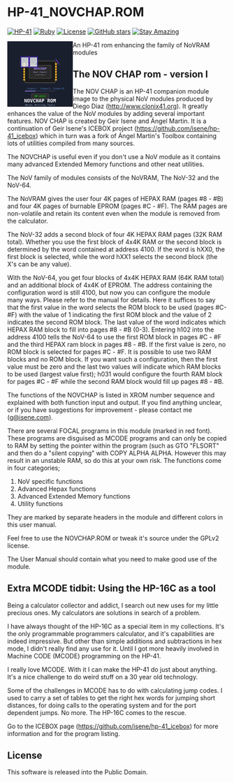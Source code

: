 # HP-41_NOVCHAP.ROM

[![HP-41](https://img.shields.io/badge/HP--41-Calculator-orange)](https://en.wikipedia.org/wiki/HP-41C)
[![Ruby](https://img.shields.io/badge/Ruby-CC342D?style=flat&logo=ruby&logoColor=white)](https://www.ruby-lang.org/)
[![License](https://img.shields.io/badge/License-Public%20Domain-brightgreen.svg)](https://unlicense.org/)
[![GitHub stars](https://img.shields.io/github/stars/isene/HP-41_NOVCHAP.ROM.svg)](https://github.com/isene/HP-41_NOVCHAP.ROM/stargazers)
[![Stay Amazing](https://img.shields.io/badge/Stay-Amazing-blue.svg)](https://isene.org)

<img src="img/novchap_rom_logo.svg" align="left" width="150" height="150" alt="NOVCHAP ROM Logo">

An HP-41 rom enhancing the family of NoVRAM modules

## The NOV CHAP rom - version I
The NOV CHAP is an HP-41 companion module image to the physical NoV modules produced by Diego Diaz (http://www.clonix41.org). It greatly enhances the value of the NoV modules by adding several important features. NOV CHAP is created by Geir Isene and Ángel Martin. It is a continuation of Geir Isene's ICEBOX project (https://github.com/isene/hp-41_icebox) which in turn was a fork of Ángel Martin's Toolbox containing lots of utilities compiled from many sources.

The NOVCHAP is useful even if you don't use a NoV module as it contains many advanced Extended Memory functions and other neat utilities.

The NoV family of modules consists of the NoVRAM, The NoV-32 and the NoV-64.

The NoVRAM gives the user four 4K pages of HEPAX RAM (pages #8 - #B) and four 4K pages of burnable EPROM (pages #C - #F). The RAM pages are non-volatile and retain its content even when the module is removed from the calculator.

The NoV-32 adds a second block of four 4K HEPAX RAM pages (32K RAM total).  Whether you use the first block of 4x4K RAM or the second block is determined by the word contained at address 4100. If the word is hXX0, the first block is selected, while the word hXX1 selects the second block (the X's can be any value).

With the NoV-64, you get four blocks of 4x4K HEPAX RAM (64K RAM total) and an additional block of 4x4K of EPROM. The address containing the configuration word is still 4100, but now you can configure the module many ways. Please refer to the manual for details. Here it suffices to say that the first value in the word selects the ROM block to be used (pages #C- #F) with the value of 1 indicating the first ROM block and the value of 2 indicates the second ROM block. The last value of the word indicates which HEPAX RAM block to fill into pages #8 - #B (0-3). Entering h102 into the address 4100 tells the NoV-64 to use the first ROM block in pages #C - #F and the third HEPAX ram block in pages #8 - #B. If the first value is zero, no ROM block is selected for pages #C - #F. It is possible to use two RAM blocks and no ROM block. If you want such a configuration, then the first value must be zero and the last two values will indicate which RAM blocks to be used (largest value first); h031 would configure the fourth RAM block for pages #C - #F while the second RAM block would fill up pages #8 - #B.

The functions of the NOVCHAP is listed in XROM number sequence and explained with both function input and output. If you find anything unclear, or if you have suggestions for improvement - please contact me (g@isene.com).

There are several FOCAL programs in this module (marked in red font).  These programs are disguised as MCODE programs and can only be copied to RAM by setting the pointer within the program (such as GTO "FLSORT" and then do a "silent copying" with COPY ALPHA ALPHA. However this may result in an unstable RAM, so do this at your own risk. The functions come in four categories;

1. NoV specific functions
2. Advanced Hepax functions
3. Advanced Extended Memory functions
4. Utility functions

They are marked by separate headers in the module and different colors in this user manual.

Feel free to use the NOVCHAP.ROM or tweak it's source under the GPLv2 license.

The User Manual should contain what you need to make good use of the module.

## Extra MCODE tidbit: Using the HP-16C as a tool
Being a calculator collector and addict, I search out new uses for my little precious ones. My calculators are solutions in search of a problem.

I have always thought of the HP-16C as a special item in my collections. It's the only programmable programmers calculator, and it's capabilities are indeed impressive.  But other than simple additions and subtractions in hex mode, I didn't really find any use for it. Until I got more heavily involved in Machine CODE (MCODE) programming on the HP-41.

I really love MCODE. With it I can make the HP-41 do just about anything. It's a nice challenge to do weird stuff on a 30 year old technology.

Some of the challenges in MCODE has to do with calculating jump codes. I used to carry a set of tables to get the right hex words for jumping short distances, for doing calls to the operating system and for the port dependent jumps. No more. The HP-16C comes to the rescue.

Go to the ICEBOX page (https://github.com/isene/hp-41_icebox) for more information and for the program listing.

## License
This software is released into the Public Domain.

